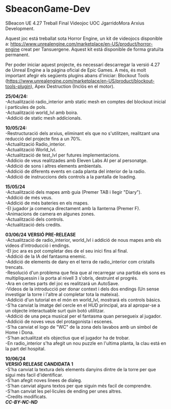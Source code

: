 # SbeaconGame-Dev
SBeacon UE 4.27 Treball Final Videojoc UOC JgarridoMora Arxius Development.

Aquest joc está treballat sota Horror Engine, un kit de videojocs disponible a: https://www.unrealengine.com/marketplace/en-US/product/horror-engine creat per Tansuergene. Aquest kit está disponible de forma gratuïta permanent.

Per poder iniciar aquest projecte, és necessari descarregar la versió 4.27 de Unreal Engine a la página oficial de Epic Games. A més, és molt important afegir els següents plugins abans d'iniciar: Blockout Tools (https://www.unrealengine.com/marketplace/en-US/product/blockout-tools-plugin), Apex Destruction (Inclós en el motor).


<b>25/04/24:</b> <br>
-Actualització radio_interior amb static mesh en comptes del blockout inicial i partícules de pols. <br>
-Actualització world_lvl amb boira. <br>
-Addició de static mesh addicionals. <br>
 
<b>10/05/24:</b> <br>
-Restructuració dels arxius, eliminant els que no s'utilitzen, realitzant una reducció del projecte fins a un 70%. <br>
-Actualització Radio_interior. <br>
-Actualització World_lvl. <br>
-Actualització de test_lvl per futures implementacions. <br>
-Addicio de veus realitzades amb Eleven Labs AI per al personatge. <br>
-Addició de sons i altres elements ambientals. <br>
-Addició de diferents events en cada planta del interior de la radio. <br>
-Addició de instruccions dels controls a la pantalla de loading. <br>

<b>15/05/24</b> <br>
-Actualització dels mapes amb guia (Premer TAB i llegir "Diary"). <br>
-Addició de més veus. <br>
-Addició de més bateries en els mapes. <br>
-El jugador ja comença directament amb la llanterna (Premer F). <br>
-Animacions de camera en algunes zones. <br>
-Actualització dels controls. <br>
-Actualització dels credits. <br>

<b>03/06/24</b> <b> VERSIÓ PRE-RELEASE </b> <br> 
-Actualització de radio_interior, world_lvl i addició de nous mapes amb els videos d'introducció i endings.<br>
-El joc ara es pot completar des de el seu inici fins al final.<br>
-Addició de la IA del fantasma enemic.<br>
-Addició de elements de dany en el terra de radio_interior com cristalls trencats.<br>
-Resolució d'un problema que feia que al recarregar una partida els sons es multipliquessin i la porta al nivell 3 s'obrís, destruint el progrés.<br>
-Ara en certes parts del joc es realitzará un AutoSave.<br>
-Videos de la introducció per donar context i dels dos endings (Un sense investigar la torre i l'altre al completar tota la mateixa).<br>
-Addició d'un tutorial en el món en world_lvl, mostrará els controls básics.<br>
-S'ha canviat la imatge del cercle en el HUD principal, ara al apropar-se a un objecte interactuable surt quin botó utilitzar.<br>
-Addició de una peça musical per el fantasma quan persegueix al jugador.<br>
-Addició de noves veus del protagonista i escenes.<br>
-S'ha canviat el logo de "WC" de la zona dels lavabos amb un símbol de Home i Dona.<br>
-S'han actualitzat els objectius que el jugador ha de trobar.<br>
-En radio_interior s'ha afegit un nou puzzle en l'ultima planta, la clau está en la part del hospital.

 <b>10/06/24</b> <br><b>VERSIÓ RELEASE CANDIDATA 1</b> <br> 
 -S'ha canviat la textura dels elements danyins dintre de la torre per que sigui més facil d'identificar. <br>
 -S'han afegit noves linees de dialeg. <br>
 -S'han canviat alguns textos per que siguin més facil de comprendre. <br>
 -S'han canviat les pel·licules de ending per unes altres. <br>
 -Credits modificats. <br>
<b><i>CC-BY-NC-ND</b></i>




